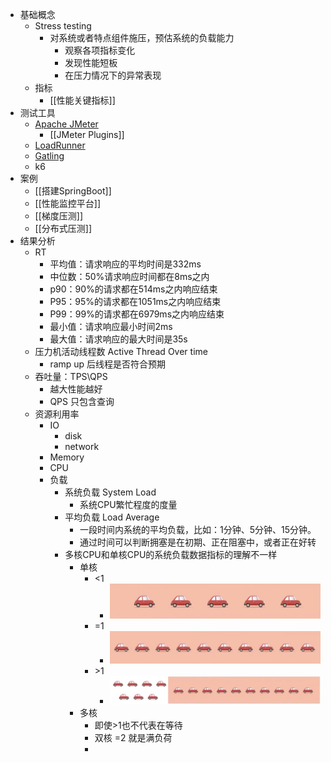 - 基础概念
	- Stress testing
		- 对系统或者特点组件施压，预估系统的负载能力
			- 观察各项指标变化
			- 发现性能短板
			- 在压力情况下的异常表现
	- 指标
		- [[性能关键指标]]
- 测试工具
	- [Apache JMeter](https://jmeter.apache.org/)
		- [[JMeter Plugins]]
	- [LoadRunner](https://www.microfocus.com/en-us/products/loadrunner-professional/overview)
	- [Gatling](https://gatling.io/)
	- k6
- 案例
	- [[搭建SpringBoot]]
	- [[性能监控平台]]
	- [[梯度压测]]
	- [[分布式压测]]
- 结果分析
	- RT
		- 平均值：请求响应的平均时间是332ms
		- 中位数：50%请求响应时间都在8ms之内
		- p90：90%的请求都在514ms之内响应结束
		- P95：95%的请求都在1051ms之内响应结束
		- P99：99%的请求都在6979ms之内响应结束
		- 最小值：请求响应最小时间2ms
		- 最大值：请求响应的最大时间是35s
	- 压力机活动线程数 Active Thread Over time
		- ramp up 后线程是否符合预期
	- 吞吐量：TPS\\QPS
		- 越大性能越好
		- QPS 只包含查询
	- 资源利用率
		- IO
			- disk
			- network
		- Memory
		- CPU
		- 负载
			- 系统负载 System Load
				- 系统CPU繁忙程度的度量
			- 平均负载 Load Average
				- 一段时间内系统的平均负载，比如：1分钟、5分钟、15分钟。
				- 通过时间可以判断拥塞是在初期、正在阻塞中，或者正在好转
			- 多核CPU和单核CPU的系统负载数据指标的理解不一样
				- 单核
					- <1
						- ![image.png](../assets/image_1696836197781_0.png)
					- =1
						- ![image.png](../assets/image_1696836209108_0.png)
					- \>1
						- ![image.png](../assets/image_1696836228112_0.png)
				- 多核
					- 即使>1也不代表在等待
					- 双核 =2 就是满负荷
					-